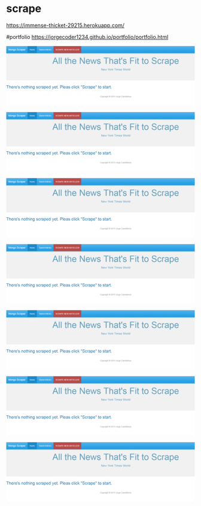 # scrape

https://immense-thicket-29215.herokuapp.com/

#portfolio
https://jorgecoder1234.github.io/portfolio/portfolio.html


![](models/image1.PNG)


![](models/image1.PNG)


![](models/image1.PNG)

![](models/image1.PNG)


![](models/image1.PNG)


![](models/image1.PNG)


![](models/image1.PNG)

